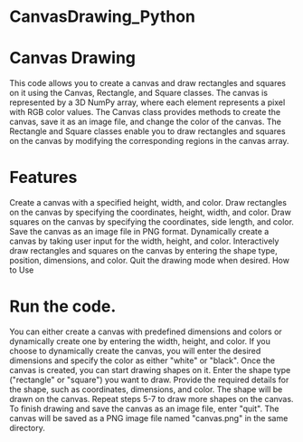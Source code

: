# CanvasDrawing_Python

# Canvas Drawing
This code allows you to create a canvas and draw rectangles and squares on it using the Canvas, Rectangle, and Square classes. The canvas is represented by a 3D NumPy array, where each element represents a pixel with RGB color values. The Canvas class provides methods to create the canvas, save it as an image file, and change the color of the canvas. The Rectangle and Square classes enable you to draw rectangles and squares on the canvas by modifying the corresponding regions in the canvas array.

# Features
Create a canvas with a specified height, width, and color.
Draw rectangles on the canvas by specifying the coordinates, height, width, and color.
Draw squares on the canvas by specifying the coordinates, side length, and color.
Save the canvas as an image file in PNG format.
Dynamically create a canvas by taking user input for the width, height, and color.
Interactively draw rectangles and squares on the canvas by entering the shape type, position, dimensions, and color.
Quit the drawing mode when desired.
How to Use
# Run the code.
You can either create a canvas with predefined dimensions and colors or dynamically create one by entering the width, height, and color.
If you choose to dynamically create the canvas, you will enter the desired dimensions and specify the color as either "white" or "black".
Once the canvas is created, you can start drawing shapes on it.
Enter the shape type ("rectangle" or "square") you want to draw.
Provide the required details for the shape, such as coordinates, dimensions, and color.
The shape will be drawn on the canvas.
Repeat steps 5-7 to draw more shapes on the canvas.
To finish drawing and save the canvas as an image file, enter "quit".
The canvas will be saved as a PNG image file named "canvas.png" in the same directory.
